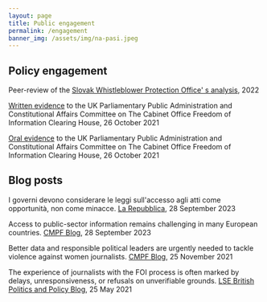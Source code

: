 ```yaml
---
layout: page
title: Public engagement
permalink: /engagement
banner_img: /assets/img/na-pasi.jpeg
---
```

## Policy engagement[](https://committees.parliament.uk/writtenevidence/39649/pdf/)

P﻿eer-review of the [Slovak Whistleblower Protection Office' s analysis](https://www.oznamovatelia.sk/wp-content/uploads/2023/01/funkcnost-vnutornych-systemov.pdf), 2022

[Written evidence](https://committees.parliament.uk/writtenevidence/39649/pdf/) to the UK Parliamentary Public Administration and Constitutional Affairs Committee on The Cabinet Office Freedom of Information Clearing House, 26 October 2021

[Oral evidence](https://parliamentlive.tv/event/index/046db903-c4c1-46cc-b8cf-b1f565ca9df1) to the UK Parliamentary Public Administration and Constitutional Affairs Committee on The Cabinet Office Freedom of Information Clearing House, 26 October 2021 

## Blog posts

I governi devono considerare le leggi sull'accesso agli atti come opportunità, non come minacce. [La Repubblica](https://firenze.repubblica.it/cronaca/2023/09/27/news/firenze_iue_i_governi_devono_considerare_le_leggi_sullaccesso_agli_atti_come_opportunita_non_come_minacce-416021122/),  28 September 2023 

Access to public-sector information remains challenging in many European countries. [CMPF Blog](https://cmpf.eui.eu/access-to-public-sector-information-remains-challenging-in-many-european-countries/), 28 September 2023

Better data and responsible political leaders are urgently needed to tackle violence against women journalists. [CMPF Blog](https://cmpf.eui.eu/better-data-and-responsible-politicians-needed-to-tackle-violence-against-women-journalists/), 25 November 2021

The experience of journalists with the FOI process is often marked by delays, unresponsiveness, or refusals on unverifiable grounds. [LSE British Politics and Policy Blog](https://blogs.lse.ac.uk/politicsandpolicy/foia-journalists/), 25 May 2021